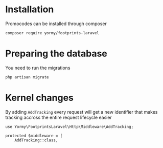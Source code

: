 # Installation

Promocodes can be installed through composer
```bash
composer require yormy/footprints-laravel
```

# Preparing the database

You need to run the migrations
```bash
php artisan migrate
```


# Kernel changes

By adding ```AddTracking``` every request will get a new identifier that makes tracking accross the entire request lifecycle easier
```
use Yormy\FootprintsLaravel\Http\Middleware\AddTracking;

protected $middleware = [
    AddTracking::class,
```
